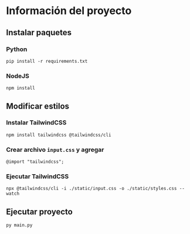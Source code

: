 # Información del proyecto

## Instalar paquetes

### Python
```
pip install -r requirements.txt
```
### NodeJS
```
npm install
```
## Modificar estilos
### Instalar TailwindCSS
```
npm install tailwindcss @tailwindcss/cli
```
### Crear archivo `input.css` y agregar
```
@import "tailwindcss";
```
### Ejecutar TailwindCSS
```
npx @tailwindcss/cli -i ./static/input.css -o ./static/styles.css --watch
```
## Ejecutar proyecto
```
py main.py
```